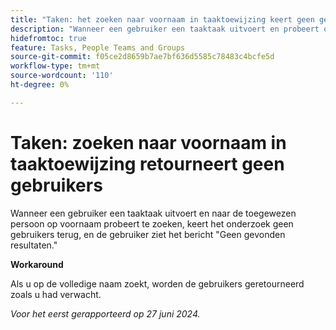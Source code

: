 ```yaml
---
title: "Taken: het zoeken naar voornaam in taaktoewijzing keert geen gebruikers terug"
description: "Wanneer een gebruiker een taaktaak uitvoert en probeert om naar de toegewezen op voornaam te zoeken, keert het onderzoek geen gebruikers terug, en de gebruiker ziet het bericht Geen gevonden resultaten. Er is een oplossing beschikbaar."
hidefromtoc: true
feature: Tasks, People Teams and Groups
source-git-commit: f05ce2d8659b7ae7bf636d5585c78483c4bcfe5d
workflow-type: tm+mt
source-wordcount: '110'
ht-degree: 0%

---
```



# Taken: zoeken naar voornaam in taaktoewijzing retourneert geen gebruikers

Wanneer een gebruiker een taaktaak uitvoert en naar de toegewezen persoon op voornaam probeert te zoeken, keert het onderzoek geen gebruikers terug, en de gebruiker ziet het bericht &quot;Geen gevonden resultaten.&quot;

**Workaround**

Als u op de volledige naam zoekt, worden de gebruikers geretourneerd zoals u had verwacht.

_Voor het eerst gerapporteerd op 27 juni 2024._
